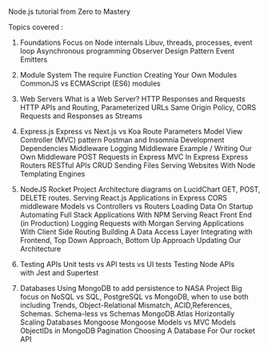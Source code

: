 Node.js tutorial from Zero to Mastery

Topics covered :

1.  Foundations
    Focus on Node internals
    Libuv, threads, processes, event loop
    Asynchronous programming
    Observer Design Pattern
    Event Emitters

2.  Module System
    The require Function
    Creating Your Own Modules
    CommonJS vs ECMAScript (ES6) modules

3.  Web Servers
    What is a Web Server?
    HTTP Responses and Requests
    HTTP APIs and Routing, Parameterized URLs
    Same Origin Policy, CORS
    Requests and Responses as Streams

4.  Express.js
    Express vs Next.js vs Koa
    Route Parameters
    Model View Controller (MVC) pattern
    Postman and Insomnia
    Development Dependencies
    Middleware
    Logging Middleware Example / Writing Our Own Middleware
    POST Requests in Express
    MVC In Express
    Express Routers
    RESTful APIs
    CRUD
    Sending Files
    Serving Websites With Node
    Templating Engines

5.  NodeJS Rocket Project
    Architecture diagrams on LucidChart
    GET, POST, DELETE routes.
    Serving React.js Applications in Express
    CORS middleware
    Models vs Controllers vs Routers
    Loading Data On Startup
    Automating Full Stack Applications With NPM
    Serving React Front End (in Production)
    Logging Requests with Morgan
    Serving Applications With Client Side Routing
    Building A Data Access Layer
    Integrating with Frontend, Top Down Approach, Bottom Up Approach
    Updating Our Architecture

6.  Testing APIs
    Unit tests vs API tests vs UI tests
    Testing Node APIs with Jest and Supertest

7.  Databases
    Using MongoDB to add persistence to NASA Project
    Big focus on NoSQL vs SQL, PostgreSQL vs MongoDB, when to use both including Trends, Object-Relational Mismatch, ACID,References, Schemas. Schema-less vs Schemas
    MongoDB Atlas
    Horizontally Scaling Databases
    Mongoose
    Mongoose Models vs MVC Models
    ObjectIDs in MongoDB
    Pagination
    Choosing A Database For Our rocket API

